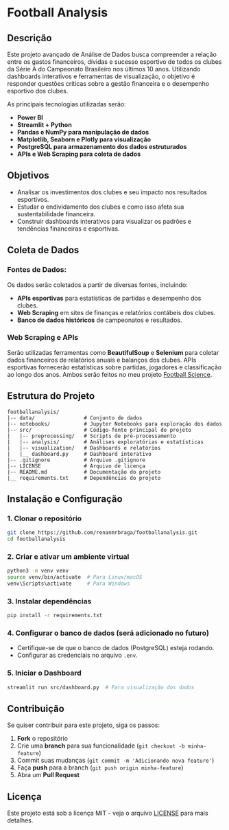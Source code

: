 # Football Analysis

## Descrição

Este projeto avançado de Análise de Dados busca compreender a relação entre os gastos financeiros, dívidas e sucesso esportivo de todos os clubes da Série A do Campeonato Brasileiro nos últimos 10 anos. Utilizando dashboards interativos e ferramentas de visualização, o objetivo é responder questões críticas sobre a gestão financeira e o desempenho esportivo dos clubes.

As principais tecnologias utilizadas serão:
- **Power BI**
- **Streamlit + Python**
- **Pandas e NumPy para manipulação de dados**
- **Matplotlib, Seaborn e Plotly para visualização**
- **PostgreSQL para armazenamento dos dados estruturados**
- **APIs e Web Scraping para coleta de dados**

## Objetivos
- Analisar os investimentos dos clubes e seu impacto nos resultados esportivos.
- Estudar o endividamento dos clubes e como isso afeta sua sustentabilidade financeira.
- Construir dashboards interativos para visualizar os padrões e tendências financeiras e esportivas.

## Coleta de Dados

### Fontes de Dados:
Os dados serão coletados a partir de diversas fontes, incluindo:
- **APIs esportivas** para estatísticas de partidas e desempenho dos clubes.
- **Web Scraping** em sites de finanças e relatórios contábeis dos clubes.
- **Banco de dados históricos** de campeonatos e resultados.

### Web Scraping e APIs
Serão utilizadas ferramentas como **BeautifulSoup** e **Selenium** para coletar dados financeiros de relatórios anuais e balanços dos clubes. APIs esportivas fornecerão estatísticas sobre partidas, jogadores e classificação ao longo dos anos. Ambos serão feitos no meu projeto [Football Science](https://github.com/renanmrbraga/footballscience).

## Estrutura do Projeto
```
footballanalysis/
|-- data/                # Conjunto de dados
|-- notebooks/           # Jupyter Notebooks para exploração dos dados
|-- src/                 # Código-fonte principal do projeto
|   |-- preprocessing/   # Scripts de pré-processamento
|   |-- analysis/        # Análises exploratórias e estatísticas
|   |-- visualization/   # Dashboards e relatórios
|   |__ dashboard.py     # Dashboard interativo
|-- .gitignore           # Arquivo .gitignore
|-- LICENSE              # Arquivo de licença
|-- README.md            # Documentação do projeto
|__ requirements.txt     # Dependências do projeto
```

## Instalação e Configuração

### 1. Clonar o repositório
```bash
git clone https://github.com/renanmrbraga/footballanalysis.git
cd footballanalysis
```

### 2. Criar e ativar um ambiente virtual
```bash
python3 -m venv venv
source venv/bin/activate  # Para Linux/macOS
venv\Scripts\activate     # Para Windows
```

### 3. Instalar dependências
```bash
pip install -r requirements.txt
```

### 4. Configurar o banco de dados (será adicionado no futuro)
- Certifique-se de que o banco de dados (PostgreSQL) esteja rodando.
- Configurar as credenciais no arquivo `.env`.

### 5. Iniciar o Dashboard
```bash
streamlit run src/dashboard.py  # Para visualização dos dados
```

## Contribuição
Se quiser contribuir para este projeto, siga os passos:
1. **Fork** o repositório
2. Crie uma **branch** para sua funcionalidade (`git checkout -b minha-feature`)
3. Commit suas mudanças (`git commit -m 'Adicionando nova feature'`)
4. Faça **push** para a branch (`git push origin minha-feature`)
5. Abra um **Pull Request**

## Licença
Este projeto está sob a licença MIT - veja o arquivo [LICENSE](LICENSE) para mais detalhes.

